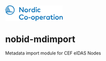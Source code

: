<img height="50" src="img/nobid-full.svg"></img>

# nobid-mdimport
Metadata import module for CEF eIDAS Nodes
